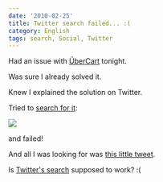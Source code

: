 ```yaml
---
date: '2010-02-25'
title: Twitter search failed... :(
category: English
tags: search, Social, Twitter
---
```


Had an issue with [ÜberCart](https://www.ubercart.org/) tonight.

Was sure I already solved it.

Knew I explained the solution on Twitter.

Tried to [search for it](https://search.twitter.com/search?q=ubercart+from%3Akdeldycke):

![]({attach}failed-twitter-search.png)

and failed!

And all I was looking for was [this little tweet](https://twitter.com/kdeldycke/status/1508913388).

Is [Twitter's search](https://search.twitter.com) supposed to work? :(
